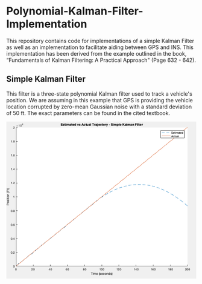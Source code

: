 # Polynomial-Kalman-Filter-Implementation
This repository contains code for implementations of a simple Kalman Filter as well as an implementation to facilitate aiding between GPS and INS. This implementation has been derived from the example outlined in the book, “Fundamentals of Kalman Filtering: A Practical Approach" (Page 632 - 642).

## Simple Kalman Filter
This filter is a three-state polynomial Kalman filter used to track a vehicle's position. We are assuming in this example that GPS is providing the vehicle location corrupted by zero-mean Gaussian noise with a standard deviation of 50 ft. The exact parameters can be found in the cited textbook.

![alt text](Screenshots/SimpleKalman1.png "Simple Kalman Filter with lost data points")

